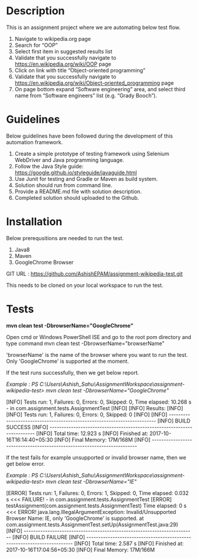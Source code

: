 # Description

This is an assignment project where we are automating below test flow.

1.	Navigate to wikipedia.org page
2.	Search for “OOP”
3.	Select first item in suggested results list
4.	Validate that you successfully navigate to https://en.wikipedia.org/wiki/OOP page
5.	Click on link with title “Object-oriented programming”
6.	Validate that you successfully navigate to https://en.wikipedia.org/wiki/Object-oriented_programming page
7.	On page bottom expand “Software engineering” area, and select third name from “Software engineers” list (e.g. “Grady Booch”).  

# Guidelines

Below guidelines have been followed during the development of this automation framework.

1.	Create a simple prototype of testing framework using Selenium WebDriver and Java programming language. 
2.	Follow the Java Style guide: https://google.github.io/styleguide/javaguide.html
3.	Use Junit for testing and Gradle or Maven as build system.
4.	Solution should run from command line. 
5.	Provide a README.md file with solution description. 
6.	Completed solution should uploaded to the Github. 

# Installation

Below prerequsitions are needed to run the test.

1. Java8
2. Maven
3. GoogleChrome Browser

GIT URL : https://github.com/AshishEPAM/assignment-wikipedia-test.git

This needs to be cloned on your local workspace to run the test.

# Tests

**mvn clean test -DbrowserName="GoogleChrome"**

Open cmd or Windows PowerShell ISE and go to the root pom directory and type command 
mvn clean test -DbrowserName="browserName"

'browserName' is the name of the browser where you want to run the test. Only 'GoogleChrome' is supported at the moment.

If the test runs successfully, then we get below report.

*Example : PS C:\Users\Ashish_Sahu\AssignmentWorkspace\assignment-wikipedia-test> mvn clean test -DbrowserName="GoogleChrome"*

[INFO] Tests run: 1, Failures: 0, Errors: 0, Skipped: 0, Time elapsed: 10.268 s - in com.assignment.tests.AssignmentTest
[INFO] 
[INFO] Results:
[INFO] 
[INFO] Tests run: 1, Failures: 0, Errors: 0, Skipped: 0
[INFO] 
[INFO] ------------------------------------------------------------------------
[INFO] BUILD SUCCESS
[INFO] ------------------------------------------------------------------------
[INFO] Total time: 12.923 s
[INFO] Finished at: 2017-10-16T16:14:40+05:30
[INFO] Final Memory: 17M/168M
[INFO] ------------------------------------------------------------------------

If the test fails for example unsupported or invalid browser name, then we get below error.

*Example : PS C:\Users\Ashish_Sahu\AssignmentWorkspace\assignment-wikipedia-test> mvn clean test -DbrowserName="IE"*

[ERROR] Tests run: 1, Failures: 0, Errors: 1, Skipped: 0, Time elapsed: 0.032 s <<< FAILURE! - in com.assignment.tests.AssignmentTest
[ERROR] testAssignment(com.assignment.tests.AssignmentTest)  Time elapsed: 0 s  <<< ERROR!
java.lang.IllegalArgumentException: Invalid/Unsupported Browser Name: IE, only 'GoogleChrome' is supported.
	at com.assignment.tests.AssignmentTest.setUp(AssignmentTest.java:29)
[INFO] ------------------------------------------------------------------------
[INFO] BUILD FAILURE
[INFO] ------------------------------------------------------------------------
[INFO] Total time: 2.587 s
[INFO] Finished at: 2017-10-16T17:04:56+05:30
[INFO] Final Memory: 17M/166M

